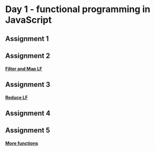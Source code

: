 # Day 1 - functional programming in JavaScript

## Assignment 1

## Assignment 2
#### [Filter and Map LF](http://jsbin.com/wudefe/65/edit?js,console)

## Assignment 3
#### [Reduce LF](https://jsbin.com/navife/edit?js,console)

## Assignment 4

## Assignment 5
#### [More functions](http://jsbin.com/qaxiha/7/edit?js,console)
